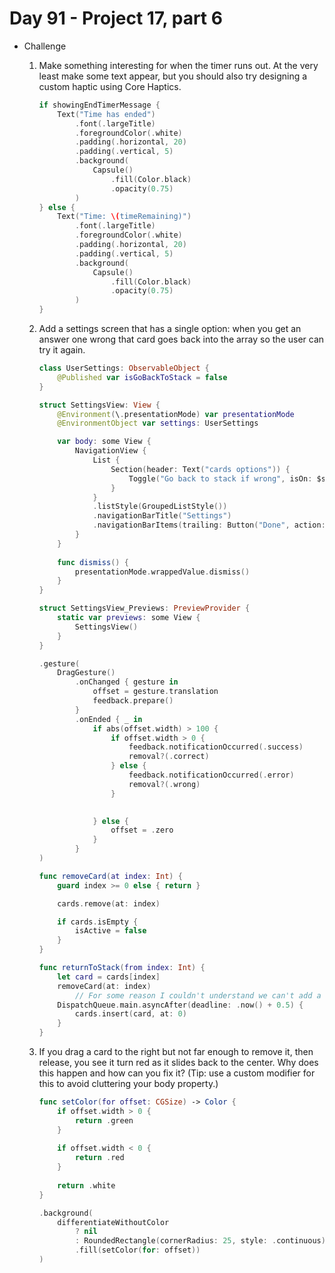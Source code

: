 # Day 91 - Project 17, part 6

- Challenge

    1. Make something interesting for when the timer runs out. At the very least make some text appear, but you should also try designing a custom haptic using Core Haptics.

        ```swift
        if showingEndTimerMessage {
            Text("Time has ended")
                .font(.largeTitle)
                .foregroundColor(.white)
                .padding(.horizontal, 20)
                .padding(.vertical, 5)
                .background(
                    Capsule()
                        .fill(Color.black)
                        .opacity(0.75)
                )
        } else {
            Text("Time: \(timeRemaining)")
                .font(.largeTitle)
                .foregroundColor(.white)
                .padding(.horizontal, 20)
                .padding(.vertical, 5)
                .background(
                    Capsule()
                        .fill(Color.black)
                        .opacity(0.75)
                )
        }
        ```

    2. Add a settings screen that has a single option: when you get an answer one wrong that card goes back into the array so the user can try it again.

        ```swift
        class UserSettings: ObservableObject {
            @Published var isGoBackToStack = false
        }

        struct SettingsView: View {
            @Environment(\.presentationMode) var presentationMode
            @EnvironmentObject var settings: UserSettings

            var body: some View {
                NavigationView {
                    List {
                        Section(header: Text("cards options")) {
                            Toggle("Go back to stack if wrong", isOn: $settings.isGoBackToStack)
                        }
                    }
                    .listStyle(GroupedListStyle())
                    .navigationBarTitle("Settings")
                    .navigationBarItems(trailing: Button("Done", action: dismiss))
                }
            }
            
            func dismiss() {
                presentationMode.wrappedValue.dismiss()
            }
        }

        struct SettingsView_Previews: PreviewProvider {
            static var previews: some View {
                SettingsView()
            }
        }
        ```

        ```swift
        .gesture(
            DragGesture()
                .onChanged { gesture in
                    offset = gesture.translation
                    feedback.prepare()
                }
                .onEnded { _ in
                    if abs(offset.width) > 100 {
                        if offset.width > 0 {
                            feedback.notificationOccurred(.success)
                            removal?(.correct)
                        } else {
                            feedback.notificationOccurred(.error)
                            removal?(.wrong)
                        }
                        

                    } else {
                        offset = .zero
                    }
                }
        )
        ```

        ```swift
        func removeCard(at index: Int) {
            guard index >= 0 else { return }

            cards.remove(at: index)

            if cards.isEmpty {
                isActive = false
            }
        }

        func returnToStack(from index: Int) {
            let card = cards[index]
            removeCard(at: index)
        		// For some reason I couldn't understand we can't add a card immediatly
            DispatchQueue.main.asyncAfter(deadline: .now() + 0.5) {
                cards.insert(card, at: 0)
            }
        }
        ```

    3. If you drag a card to the right but not far enough to remove it, then release, you see it turn red as it slides back to the center. Why does this happen and how can you fix it? (Tip: use a custom modifier for this to avoid cluttering your body property.)

        ```swift
        func setColor(for offset: CGSize) -> Color {
            if offset.width > 0 {
                return .green
            }
            
            if offset.width < 0 {
                return .red
            }
            
            return .white
        }
        ```

        ```swift
        .background(
            differentiateWithoutColor
                ? nil
                : RoundedRectangle(cornerRadius: 25, style: .continuous)
                .fill(setColor(for: offset))
        )
        ```